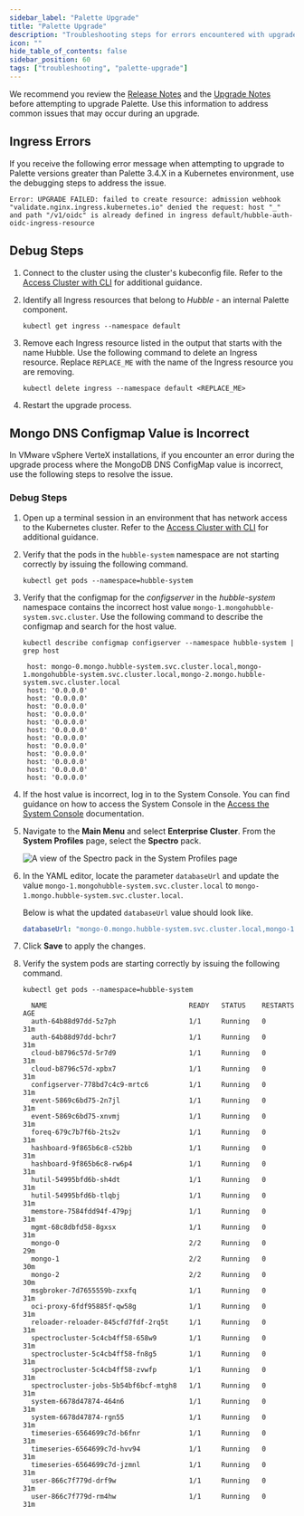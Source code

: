 ```yaml
---
sidebar_label: "Palette Upgrade"
title: "Palette Upgrade"
description: "Troubleshooting steps for errors encountered with upgrade actions."
icon: ""
hide_table_of_contents: false
sidebar_position: 60
tags: ["troubleshooting", "palette-upgrade"]
---
```


We recommend you review the [Release Notes](../release-notes/release-notes.md) and the
[Upgrade Notes](../enterprise-version/upgrade/upgrade.md) before attempting to upgrade Palette. Use this information to
address common issues that may occur during an upgrade.

## Ingress Errors

If you receive the following error message when attempting to upgrade to Palette versions greater than Palette 3.4.X in
a Kubernetes environment, use the debugging steps to address the issue.

```text hideClipboard
Error: UPGRADE FAILED: failed to create resource: admission webhook "validate.nginx.ingress.kubernetes.io" denied the request: host "_" and path "/v1/oidc" is already defined in ingress default/hubble-auth-oidc-ingress-resource
```

## Debug Steps

1. Connect to the cluster using the cluster's kubeconfig file. Refer to the
   [Access Cluster with CLI](../clusters/cluster-management/palette-webctl.md) for additional guidance.

2. Identify all Ingress resources that belong to _Hubble_ - an internal Palette component.

   ```shell
   kubectl get ingress --namespace default
   ```

3. Remove each Ingress resource listed in the output that starts with the name Hubble. Use the following command to
   delete an Ingress resource. Replace `REPLACE_ME` with the name of the Ingress resource you are removing.

   ```shell
   kubectl delete ingress --namespace default <REPLACE_ME>
   ```

4. Restart the upgrade process.

## Mongo DNS Configmap Value is Incorrect

In VMware vSphere VerteX installations, if you encounter an error during the upgrade process where the MongoDB DNS
ConfigMap value is incorrect, use the following steps to resolve the issue.

### Debug Steps

1. Open up a terminal session in an environment that has network access to the Kubernetes cluster. Refer to the
   [Access Cluster with CLI](../clusters/cluster-management/palette-webctl.md) for additional guidance.

2. Verify that the pods in the `hubble-system` namespace are not starting correctly by issuing the following command.

   ```shell
   kubectl get pods --namespace=hubble-system
   ```

3. Verify that the configmap for the _configserver_ in the _hubble-system_ namespace contains the incorrect host value
   `mongo-1.mongohubble-system.svc.cluster`. Use the following command to describe the configmap and search for the host
   value.

   ```shell
   kubectl describe configmap configserver --namespace hubble-system | grep host
   ```

   ```shell hideClipboard
    host: mongo-0.mongo.hubble-system.svc.cluster.local,mongo-1.mongohubble-system.svc.cluster.local,mongo-2.mongo.hubble-system.svc.cluster.local
    host: '0.0.0.0'
    host: '0.0.0.0'
    host: '0.0.0.0'
    host: '0.0.0.0'
    host: '0.0.0.0'
    host: '0.0.0.0'
    host: '0.0.0.0'
    host: '0.0.0.0'
    host: '0.0.0.0'
    host: '0.0.0.0'
    host: '0.0.0.0'
    host: '0.0.0.0'
   ```

4. If the host value is incorrect, log in to the System Console. You can find guidance on how to access the System
   Console in the
   [Access the System Console](../vertex/system-management/system-management.md#access-the-system-console)
   documentation.

5. Navigate to the **Main Menu** and select **Enterprise Cluster**. From the **System Profiles** page, select the
   **Spectro** pack.

   ![A view of the Spectro pack in the System Profiles page](/troubleshooting_enterprise_install_system-profile-pack.webp)

6. In the YAML editor, locate the parameter `databaseUrl` and update the value
   `mongo-1.mongohubble-system.svc.cluster.local` to `mongo-1.mongo.hubble-system.svc.cluster.local`.

   Below is what the updated `databaseUrl` value should look like.

   ```yaml
   databaseUrl: "mongo-0.mongo.hubble-system.svc.cluster.local,mongo-1.mongo.hubble-system.svc.cluster.local,mongo-2.mongo.hubble-system.svc.cluster.local"
   ```

7. Click **Save** to apply the changes.

8. Verify the system pods are starting correctly by issuing the following command.

   ```shell
   kubectl get pods --namespace=hubble-system
   ```

   ```hideClipboard text
     NAME                                   READY   STATUS    RESTARTS   AGE
     auth-64b88d97dd-5z7ph                  1/1     Running   0          31m
     auth-64b88d97dd-bchr7                  1/1     Running   0          31m
     cloud-b8796c57d-5r7d9                  1/1     Running   0          31m
     cloud-b8796c57d-xpbx7                  1/1     Running   0          31m
     configserver-778bd7c4c9-mrtc6          1/1     Running   0          31m
     event-5869c6bd75-2n7jl                 1/1     Running   0          31m
     event-5869c6bd75-xnvmj                 1/1     Running   0          31m
     foreq-679c7b7f6b-2ts2v                 1/1     Running   0          31m
     hashboard-9f865b6c8-c52bb              1/1     Running   0          31m
     hashboard-9f865b6c8-rw6p4              1/1     Running   0          31m
     hutil-54995bfd6b-sh4dt                 1/1     Running   0          31m
     hutil-54995bfd6b-tlqbj                 1/1     Running   0          31m
     memstore-7584fdd94f-479pj              1/1     Running   0          31m
     mgmt-68c8dbfd58-8gxsx                  1/1     Running   0          31m
     mongo-0                                2/2     Running   0          29m
     mongo-1                                2/2     Running   0          30m
     mongo-2                                2/2     Running   0          30m
     msgbroker-7d7655559b-zxxfq             1/1     Running   0          31m
     oci-proxy-6fdf95885f-qw58g             1/1     Running   0          31m
     reloader-reloader-845cfd7fdf-2rq5t     1/1     Running   0          31m
     spectrocluster-5c4cb4ff58-658w9        1/1     Running   0          31m
     spectrocluster-5c4cb4ff58-fn8g5        1/1     Running   0          31m
     spectrocluster-5c4cb4ff58-zvwfp        1/1     Running   0          31m
     spectrocluster-jobs-5b54bf6bcf-mtgh8   1/1     Running   0          31m
     system-6678d47874-464n6                1/1     Running   0          31m
     system-6678d47874-rgn55                1/1     Running   0          31m
     timeseries-6564699c7d-b6fnr            1/1     Running   0          31m
     timeseries-6564699c7d-hvv94            1/1     Running   0          31m
     timeseries-6564699c7d-jzmnl            1/1     Running   0          31m
     user-866c7f779d-drf9w                  1/1     Running   0          31m
     user-866c7f779d-rm4hw                  1/1     Running   0          31m
   ```
